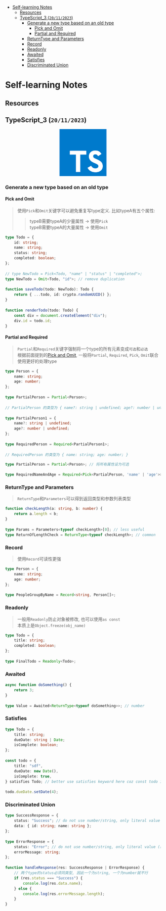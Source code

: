 - [Self-learning Notes](#self-learning-notes)
  - [Resources](#resources)
  - [TypeScript\_3 (`20/11/2023`)](#typescript_3-20112023)
    - [Generate a new type based on an old type](#generate-a-new-type-based-on-an-old-type)
      - [Pick and Omit](#pick-and-omit)
      - [Partial and Required](#partial-and-required)
    - [ReturnType and Parameters](#returntype-and-parameters)
    - [Record](#record)
    - [Readonly](#readonly)
    - [Awaited](#awaited)
    - [Satisfies](#satisfies)
    - [Discriminated Union](#discriminated-union)

# Self-learning Notes

## Resources

## TypeScript_3 (`20/11/2023`)

<p align='center'><img src='../image/TypeScript.png' width='30%' height='30%' /></p>

### Generate a new type based on an old type
#### Pick and Omit
> 使用`Pick`和`Omit`关键字可以避免重复写type定义. 比如typeA有五个属性:<br>
>> typeB需要typeA的少量属性 -> 使用`Pick`<br>
>> typeB需要typeA的大量属性 -> 使用`Omit`<br>

```ts
type Todo = {
    id: string;
    name: string;
    status: string;
    completed: boolean;
};

// type NewTodo = Pick<Todo, "name" | "status" | "completed">;
type NewTodo = Omit<Todo, "id">; // remove duplication

function saveTodo(todo: NewTodo): Todo {
    return { ...todo, id: crypto.randomUUID() };
}

function renderTodo(todo: Todo) {
    const div = document.createElement("div");
    div.id = todo.id;
}
```

#### Partial and Required
> `Partial`和`Required`关键字强制将一个type的所有元素变成`可选`和`必选`<br>
> 根据前面提到的[Pick and Omit](#pick-and-omit), 一般将`Partial`, `Required`, `Pick`, `Omit`联合使用更好的处理type

```ts
type Person = {
    name: string;
    age: number;
};

type PartialPerson = Partial<Person>;

// PartialPerson 的类型为 { name?: string | undefined; age?: number | undefined; }

type PartialPerson1 = {
    name?: string | undefined;
    age?: number | undefined;
};

type RequiredPerson = Required<PartialPerson1>;

// RequiredPerson 的类型为 { name: string; age: number; }
```

```ts
type PartialPerson = Partial<Person>; // 将所有属性设为可选

type RequiredNameAndAge = Required<Pick<PartialPerson, 'name' | 'age'>>; // 选取 'name' 和 'age' 属性，并使它们变为必选
```

### ReturnType and Parameters
> `ReturnType`和`Parameters`可以得到返回类型和参数列表类型

```ts
function checkLength(a: string, b: number) {
    return a.length < b;
}

type Params = Parameters<typeof checkLength>[0]; // less useful
type ReturnOfLengthCheck = ReturnType<typeof checkLength>; // common
```

### Record
> 使用`Record`可读性更强

```ts
type Person = {
    name: string;
    age: number;
};

type PeopleGroupByName = Record<string, Person[]>;
```

### Readonly
> 一般用`Readonly`防止对象被修改, 也可以使用`as const`<br>
> 本质上是`Object.freeze(obj_name)`

```ts
type Todo = {
    title: string;
    completed: boolean;
};

type FinalTodo = Readonly<Todo>;
```

### Awaited
```ts
async function doSomething() {
    return 3;
}

type Value = Awaited<ReturnType<typeof doSomething>>; // number
```

### Satisfies
```ts
type Todo = {
    title: string;
    dueDate: string | Date;
    isComplete: boolean;
};

const todo = {
    title: "sdf",
    dueDate: new Date(),
    isComplete: true,
} satisfies Todo; // better use satisfies keyword here coz const todo is more explicit than type Todo. We want to maintain it while ensuring that const todo meets the minimum requirements of type Todo

todo.dueDate.setDate(4);
```

### Discriminated Union
```ts
type SuccessResponse = {
    status: "Success"; // do not use number/string, only literal value (必须是一个具体的值)
    data: { id: string; name: string };
};

type ErrorResponse = {
    status: "Error"; // do not use number/string, only literal value (必须是一个具体的值)
    errorMessage: string;
};

function handleResponse(res: SuccessResponse | ErrorResponse) {
    // 两个type的status必须同类型, 因此一个为string, 一个为number就不行
    if (res.status === "Success") {
        console.log(res.data.name);
    } else {
        console.log(res.errorMessage.length);
    }
}
```